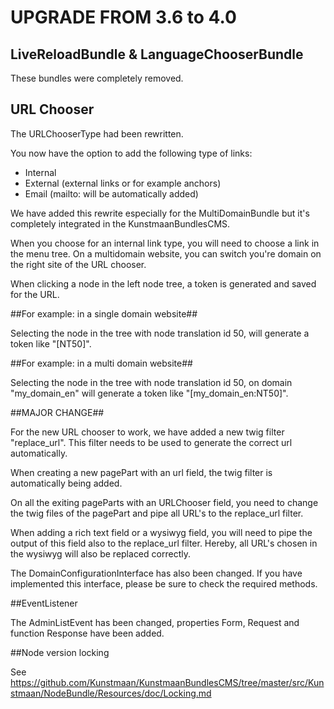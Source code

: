 # UPGRADE FROM 3.6 to 4.0

## LiveReloadBundle & LanguageChooserBundle

These bundles were completely removed.

## URL Chooser

The URLChooserType had been rewritten.

You now have the option to add the following type of links:

- Internal
- External (external links or for example anchors)
- Email (mailto: will be automatically added)

We have added this rewrite especially for the MultiDomainBundle but it's completely integrated in the KunstmaanBundlesCMS.

When you choose for an internal link type, you will need to choose a link in the menu tree. On a multidomain website, you can switch you're domain on the right site of the URL chooser.

When clicking a node in the left node tree, a token is generated and saved for the URL. 

##For example: in a single domain website##

Selecting the node in the tree with node translation id 50, will generate a token like "[NT50]".

##For example: in a multi domain website##

Selecting the node in the tree with node translation id 50, on domain "my_domain_en" will generate a token like "[my_domain_en:NT50]".

##MAJOR CHANGE##

For the new URL chooser to work, we have added a new twig filter "replace_url". This filter needs to be used to generate the correct url automatically.

When creating a new pagePart with an url field, the twig filter is automatically being added. 

On all the exiting pageParts with an URLChooser field, you need to change the twig files of the pagePart and pipe all URL's to the replace_url filter.

When adding a rich text field or a wysiwyg field, you will need to pipe the output of this field also to the replace_url filter. Hereby, all URL's chosen in the wysiwyg will also be replaced correctly.
 
The DomainConfigurationInterface has also been changed. If you have implemented this interface, please be sure to check the required methods.

##EventListener

The AdminListEvent has been changed, properties Form, Request and function Response have been added.

##Node version locking

See https://github.com/Kunstmaan/KunstmaanBundlesCMS/tree/master/src/Kunstmaan/NodeBundle/Resources/doc/Locking.md